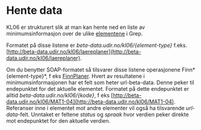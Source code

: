 # Hente data

KL06 er strukturert slik at man kan hente ned en liste av minimumsinformasjon over de ulike [elementene](/oversikt_over_api.md#typer) i Grep.

Formatet på disse listene er *beta-data.udir.no/kl06/{element-type}* f.eks. [http://beta-data.udir.no/kl06/laereplaner](http://beta-data.udir.no/kl06/laereplaner).

Om du benytter SOAP-formatet så tilsvarer disse listene operasjonene Finn*{element-type}*, f eks [FinnPlaner](http://beta-data.udir.no/kl06/soap#FinnPlaner).
Hvert av resultatene i minimumsinformasjonen har et felt som heter url-beta-data. Denne peker til endepunktet for det aktuelle elementet. Formatet på dette endepunktet er alltid *beta-data.udir.no/kl06/{kode}*, f eks [http://beta-data.udir.no/kl06/MAT1-04](http://beta-data.udir.no/kl06/MAT1-04). Referanser inne i elementet mot andre elementer vil også ha tilsvarende *url-data*-felt. Unntaket er feltene *status* og *spraak* hvor verdien peker direkte mot endepunktet for den aktuelle verdien.